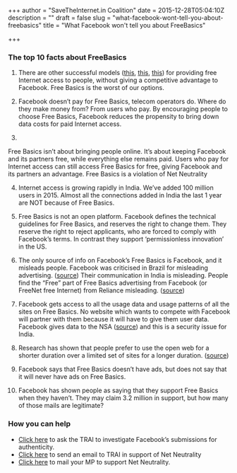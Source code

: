 +++
author = "SaveTheInternet.in Coalition"
date = 2015-12-28T05:04:10Z
description = ""
draft = false
slug = "what-facebook-wont-tell-you-about-freebasics"
title = "What Facebook won't tell you about FreeBasics"

+++


### The top 10 facts about FreeBasics


1. There are other successful models ([this](http://www.medianama.com/2015/10/223-aircel-free-internet/), [this](http://www.thehindubusinessline.com/info-tech/net-neutrality-mozilla-suggests-equal-rating/article7177532.ece), [this](http://www.digit.in/general/gigatos-toll-free-internet-28094.html)) for providing free Internet access to people, without giving a competitive advantage to Facebook. Free Basics is the worst of our options.

2. Facebook doesn’t pay for Free Basics, telecom operators do. Where do they make money from? From users who pay. By encouraging people to choose Free Basics, Facebook reduces the propensity to bring down data costs for paid Internet access.

3. 
Free Basics isn’t about bringing people online. It’s about keeping Facebook and its partners free, while everything else remains paid. Users who pay for Internet access can still access Free Basics for free, giving Facebook and its partners an advantage. Free Basics is a violation of Net Neutrality

4. Internet access is growing rapidly in India. We’ve added 100 million users in 2015. Almost all the connections added in India the last 1 year are NOT because of Free Basics.

5. Free Basics is not an open platform. Facebook defines the technical guidelines for Free Basics, and reserves the right to change them. They reserve the right to reject applicants, who are forced to comply with Facebook’s terms. In contrast they support ‘permissionless innovation’ in the US. 

6. The only source of info on Facebook’s Free Basics is Facebook, and it misleads people. Facebook was criticised in Brazil for misleading advertising. ([source](https://twitter.com/walmartyr/status/642000173242126336)) Their communication in India is misleading. People find the “Free” part of Free Basics advertising from Facebook (or FreeNet free Internet) from Reliance misleading. ([source](https://www.snl.com/InteractiveX/Article.aspx?cdid=A-34372668-12583)) 

7. Facebook gets access to all the usage data and usage patterns of all the sites on Free Basics. No website which wants to compete with Facebook will partner with them because it will have to give them user data. Facebook gives data to the NSA ([source](http://www.globalresearch.ca/nsa-and-facebook-work-together/5439110)) and this is a security issue for India. 

8. Research has shown that people prefer to use the open web for a shorter duration over a limited set of sites for a longer duration. ([source](http://lirneasia.net/2015/10/finally-some-research-on-zero-rated-offers-and-users-and-its-surprising/))

9. Facebook says that Free Basics doesn’t have ads, but does not say that it will never have ads on Free Basics.

10. Facebook has shown people as saying that they support Free Basics when they haven’t. They may claim 3.2 million in support, but how many of those mails are legitimate?

### How you can help

* [Click here](http://www.jhatkaa.org/disregard-facebook-freebasics-submission/) to ask the TRAI to investigate Facebook’s submissions for authenticity.
* [Click here](http://www.savetheinternet.in/) to send an email to TRAI in support of Net Neutrality
* [Click here](http://www.savetheinternet.in/mp) to mail your MP to support Net Neutrality.

